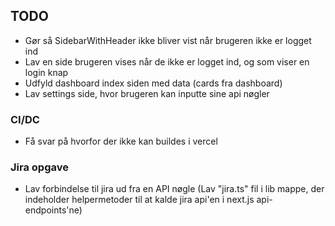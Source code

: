 ## TODO

- Gør så SidebarWithHeader ikke bliver vist når brugeren ikke er logget ind
- Lav en side brugeren vises når de ikke er logget ind, og som viser en login knap
- Udfyld dashboard index siden med data (cards fra dashboard)
- Lav settings side, hvor brugeren kan inputte sine api nøgler

### CI/DC
- Få svar på hvorfor der ikke kan buildes i vercel

### Jira opgave
- Lav forbindelse til jira ud fra en API nøgle (Lav "jira.ts" fil i lib mappe, der indeholder helpermetoder til at kalde jira api'en i next.js api-endpoints'ne)